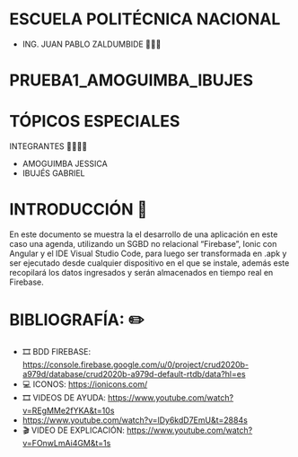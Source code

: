 # ESCUELA POLITÉCNICA NACIONAL

* ING. JUAN PABLO ZALDUMBIDE 👨🏻‍🏫

# PRUEBA1_AMOGUIMBA_IBUJES
# TÓPICOS ESPECIALES
INTEGRANTES 👨‍💻👩‍💻
* AMOGUIMBA JESSICA
* IBUJÉS  GABRIEL

# INTRODUCCIÓN 📝
En este documento se muestra la el desarrollo de una aplicación en este caso una agenda, 
utilizando un SGBD no relacional “Firebase”, Ionic con Angular y el IDE Visual Studio Code, 
para luego ser transformada en .apk y ser ejecutado desde cualquier dispositivo en el que se instale, 
además este recopilará los datos ingresados y serán almacenados en tiempo real en Firebase.


# BIBLIOGRAFÍA: ✏️
* 🎞️ BDD FIREBASE: https://console.firebase.google.com/u/0/project/crud2020b-a979d/database/crud2020b-a979d-default-rtdb/data?hl=es 
* 💻 ICONOS: https://ionicons.com/
* 🎞️ VIDEOS DE AYUDA: https://www.youtube.com/watch?v=REgMMe2fYKA&t=10s
* https://www.youtube.com/watch?v=lDy6kdD7EmU&t=2884s  
* 🎬 VIDEO DE EXPLICACIÓN: https://www.youtube.com/watch?v=FOnwLmAi4GM&t=1s
